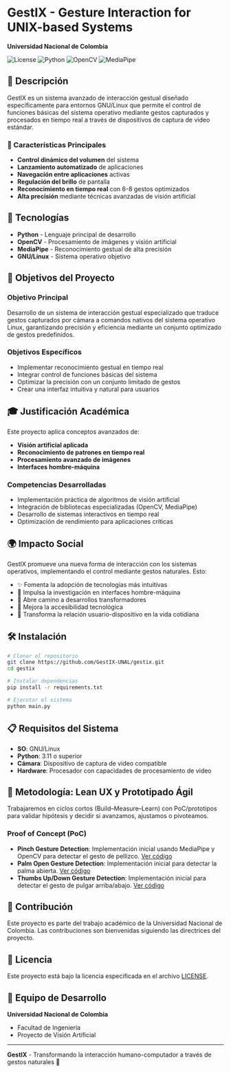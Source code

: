 # GestIX - Gesture Interaction for UNIX-based Systems

**Universidad Nacional de Colombia**

![License](https://img.shields.io/github/license/GestIX-UNAL/gestix)
![Python](https://img.shields.io/badge/python-3.11+-blue.svg)
![OpenCV](https://img.shields.io/badge/opencv-4.0+-green.svg)
![MediaPipe](https://img.shields.io/badge/mediapipe-latest-orange.svg)

## 📖 Descripción

GestIX es un sistema avanzado de interacción gestual diseñado específicamente para entornos GNU/Linux que permite el control de funciones básicas del sistema operativo mediante gestos capturados y procesados en tiempo real a través de dispositivos de captura de video estándar.

### 🎯 Características Principales

- **Control dinámico del volumen** del sistema
- **Lanzamiento automatizado** de aplicaciones
- **Navegación entre aplicaciones** activas
- **Regulación del brillo** de pantalla
- **Reconocimiento en tiempo real** con 6-8 gestos optimizados
- **Alta precisión** mediante técnicas avanzadas de visión artificial

## 🔧 Tecnologías

- **Python** - Lenguaje principal de desarrollo
- **OpenCV** - Procesamiento de imágenes y visión artificial
- **MediaPipe** - Reconocimiento gestual de alta precisión
- **GNU/Linux** - Sistema operativo objetivo

## 🚀 Objetivos del Proyecto

### Objetivo Principal
Desarrollo de un sistema de interacción gestual especializado que traduce gestos capturados por cámara a comandos nativos del sistema operativo Linux, garantizando precisión y eficiencia mediante un conjunto optimizado de gestos predefinidos.

### Objetivos Específicos
- Implementar reconocimiento gestual en tiempo real
- Integrar control de funciones básicas del sistema
- Optimizar la precisión con un conjunto limitado de gestos
- Crear una interfaz intuitiva y natural para usuarios

## 🎓 Justificación Académica

Este proyecto aplica conceptos avanzados de:
- **Visión artificial aplicada**
- **Reconocimiento de patrones en tiempo real**
- **Procesamiento avanzado de imágenes**
- **Interfaces hombre-máquina**

### Competencias Desarrolladas
- Implementación práctica de algoritmos de visión artificial
- Integración de bibliotecas especializadas (OpenCV, MediaPipe)
- Desarrollo de sistemas interactivos en tiempo real
- Optimización de rendimiento para aplicaciones críticas

## 🌍 Impacto Social

GestIX promueve una nueva forma de interacción con los sistemas operativos, implementando el control mediante gestos naturales. Esto:

- ✨ Fomenta la adopción de tecnologías más intuitivas
- 🔬 Impulsa la investigación en interfaces hombre-máquina
- 🚀 Abre camino a desarrollos transformadores
- 🤝 Mejora la accesibilidad tecnológica
- 🌟 Transforma la relación usuario-dispositivo en la vida cotidiana

## 🛠️ Instalación

```bash
# Clonar el repositorio
git clone https://github.com/GestIX-UNAL/gestix.git
cd gestix

# Instalar dependencias
pip install -r requirements.txt

# Ejecutar el sistema
python main.py
```

## 📋 Requisitos del Sistema

- **SO**: GNU/Linux
- **Python**: 3.11 o superior
- **Cámara**: Dispositivo de captura de video compatible
- **Hardware**: Procesador con capacidades de procesamiento de video

## 🧪 Metodología: Lean UX y Prototipado Ágil

Trabajaremos en ciclos cortos (Build–Measure–Learn) con PoC/prototipos para validar hipótesis y decidir si avanzamos, ajustamos o pivoteamos.

### Proof of Concept (PoC)

- **Pinch Gesture Detection**: Implementación inicial usando MediaPipe y OpenCV para detectar el gesto de pellizco. [Ver código](poc/pinch_poc.py)
- **Palm Open Gesture Detection**: Implementación inicial para detectar la palma abierta. [Ver código](poc/palm_open_poc.py)
- **Thumbs Up/Down Gesture Detection**: Implementación inicial para detectar el gesto de pulgar arriba/abajo. [Ver código](poc/thumbs_up_down_poc.py)

## 🤝 Contribución

Este proyecto es parte del trabajo académico de la Universidad Nacional de Colombia. Las contribuciones son bienvenidas siguiendo las directrices del proyecto.

## 📄 Licencia

Este proyecto está bajo la licencia especificada en el archivo [LICENSE](LICENSE).

## 👥 Equipo de Desarrollo

**Universidad Nacional de Colombia**
- Facultad de Ingeniería
- Proyecto de Visión Artificial

---

**GestIX** - Transformando la interacción humano-computador a través de gestos naturales 🤲
